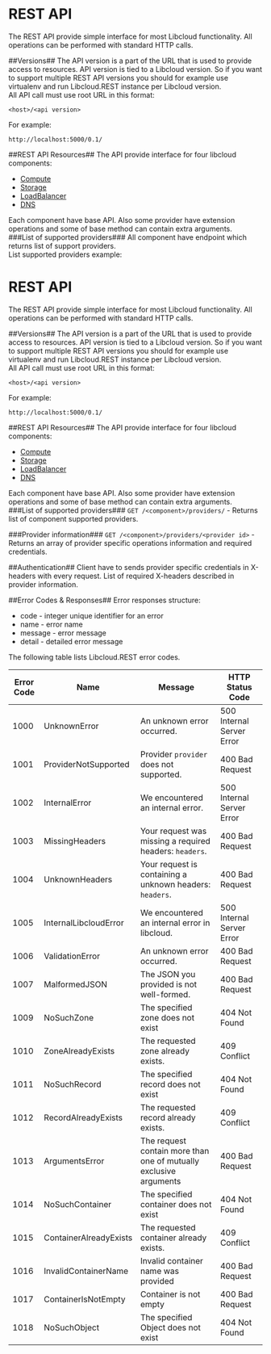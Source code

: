# REST API #
The REST API provide simple interface for most Libcloud functionality. All operations can be performed with standard HTTP calls. 

##Versions##
The API version is a part of the URL that is used to provide access to resources. API version is tied to a Libcloud version. So if you want to support multiple REST API versions you should for example use virtualenv and run Libcloud.REST instance per Libcloud version.  
All API call must use root URL in this format:

    <host>/<api version>
For example: 

	http://localhost:5000/0.1/

##REST API Resources##
The API provide interface for four libcloud components:  

 * [Compute](example.com)  
 * [Storage](example.com)  
 * [LoadBalancer](example.com)  
 * [DNS](example.com)

Each component have base API. Also some  provider have extension operations and some of base method can contain extra arguments.  
###List of supported providers###
All component have endpoint which returns list of support providers.  
List supported providers example:  

# REST API #
The REST API provide simple interface for most Libcloud functionality. All operations can be performed with standard HTTP calls. 

##Versions##
The API version is a part of the URL that is used to provide access to resources. API version is tied to a Libcloud version. So if you want to support multiple REST API versions you should for example use virtualenv and run Libcloud.REST instance per Libcloud version.  
All API call must use root URL in this format:

    <host>/<api version>
For example: 

	http://localhost:5000/0.1/

##REST API Resources##
The API provide interface for four libcloud components:  

 * [Compute](example.com)  
 * [Storage](example.com)  
 * [LoadBalancer](example.com)  
 * [DNS](example.com)

Each component have base API. Also some  provider have extension operations and some of base method can contain extra arguments.  
###List of supported providers###
`GET /<component>/providers/` - Returns list of component supported providers.

###Provider information###
`GET /<component>/providers/<provider id>` - Returns an array of provider specific operations information and required credentials. 

##Authentication##
Client have to sends provider specific credentials in X-headers with every request.
List of required X-headers described in provider information.

##Error Codes & Responses##
Error responses structure:

 * code -  integer unique identifier for an error
 * name - error name
 * message - error message
 * detail - detailed error message

The following table lists Libcloud.REST error codes.

| Error Code | Name | Message | HTTP Status Code |
|----------|----|-------|----------------|
|1000|UnknownError|An unknown error occurred.|500 Internal Server Error|
|1001|ProviderNotSupported|Provider `provider` does not supported.|400 Bad Request|
|1002|InternalError|We encountered an internal error.|500 Internal Server Error|
|1003|MissingHeaders|Your request was missing a required headers: `headers`.|400 Bad Request|
|1004|UnknownHeaders|Your request is containing a unknown headers: `headers`.|400 Bad Request|
|1005|InternalLibcloudError|We encountered an internal error in libcloud.|500 Internal Server Error|
|1006|ValidationError|An unknown error occurred.|400 Bad Request|
|1007|MalformedJSON|The JSON you provided is not well-formed.|400 Bad Request|
|1009|NoSuchZone|The specified zone does not exist|404 Not Found|
|1010|ZoneAlreadyExists|The requested zone already exists.|409 Conflict|
|1011|NoSuchRecord|The specified record does not exist|404 Not Found|
|1012|RecordAlreadyExists|The requested record already exists.|409 Conflict|
|1013|ArgumentsError|The request contain more than one of mutually exclusive arguments|400 Bad Request|
|1014|NoSuchContainer|The specified container does not exist|404 Not Found|
|1015|ContainerAlreadyExists|The requested container already exists.|409 Conflict|
|1016|InvalidContainerName|Invalid container name was provided|400 Bad Request|
|1017|ContainerIsNotEmpty|Container is not empty|400 Bad Request|
|1018|NoSuchObject|The specified Object does not exist|404 Not Found|





